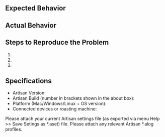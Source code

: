 ## Expected Behavior


## Actual Behavior


## Steps to Reproduce the Problem

  1.
  2.
  3.

## Specifications

  - Artisan Version:
  - Artisan Build (number in brackets shown in the about box):
  - Platform (Mac/Windows/Linux + OS version):
  - Connected devices or roasting machine:
  
Please attach your current Artisan settings file (as exported via menu Help >> Save Setings as *.aset) file.
Please attach any relevant Artisan *.alog profiles.
